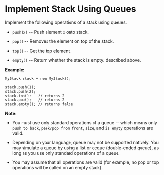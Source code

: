 # Implement Stack Using Queues

Implement the following operations of a stack using queues.

- `push(x)` -- Push element `x` onto stack.

- `pop()` -- Removes the element on top of the stack.

- `top()` -- Get the top element.

- `empty()` -- Return whether the stack is empty. described above.

**Example:**

```
MyStack stack = new MyStack();

stack.push(1);
stack.push(2);
stack.top();   // returns 2
stack.pop();   // returns 2
stack.empty(); // returns false
```

**Note:**

- You must use only standard operations of a queue -- which means only `push to back`, `peek/pop from front`, `size`, and `is empty` operations are valid.

- Depending on your language, queue may not be supported natively. You may simulate a queue by using a list or deque (double-ended queue), as long as you use only standard operations of a queue.

- You may assume that all operations are valid (for example, no pop or top operations will be called on an empty stack).
